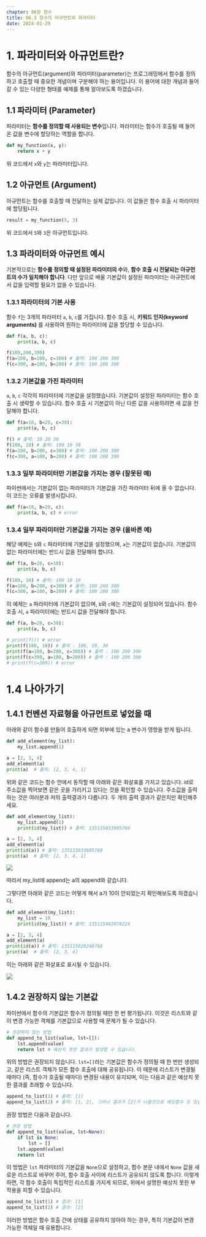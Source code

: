 ```yaml
---
chapter: 06장 함수
title: 06.3 함수의 아규먼트와 파라미터
date: 2024-01-29
---
```


# 1. 파라미터와 아규먼트란?

함수의 아규먼트(argument)와 파라미터(parameter)는 프로그래밍에서 함수를 정의하고 호출할 때 중요한 개념이며 구분해야 하는 용어입니다. 이 용어에 대한 개념과 들어갈 수 있는 다양한 형태를 예제를 통해 알아보도록 하겠습니다.

## 1.1 파라미터 (Parameter)

파라미터는 **함수를 정의할 때 사용되는 변수**입니다. 파라미터는 함수가 호출될 때 들어온 값을 변수에 할당하는 역할을 합니다.

```python
def my_function(x, y):
    return x + y
```

위 코드에서 `x`와 `y`는 파라미터입니다.

## 1.2 아규먼트 (Argument)

아규먼트는 함수를 호출할 때 전달하는 실제 값입니다. 이 값들은 함수 호출 시 파라미터에 할당됩니다.

```python
result = my_function(5, 3)
```

위 코드에서 `5`와 `3`은 아규먼트입니다.

## 1.3 파라미터와 아규먼트 예시

기본적으로는 **함수를 정의할 때 설정된 파라미터의 수**와, **함수 호출 시 전달되는 아규먼트의 수가 일치해야 합니다**. 다만 앞으로 배울 기본값이 설정된 파라미터는 아규먼트에서 값을 입력할 필요가 없을 수 있습니다.

### 1.3.1 파라미터의 기본 사용

함수 `f`는 3개의 파라미터 `a`, `b`, `c`를 가집니다. 함수 호출 시, **키워드 인자(keyword arguments)** 를 사용하여 원하는 파라미터에 값을 할당할 수 있습니다.

```python
def f(a, b, c):
    print(a, b, c)

f(100,200,300)
f(a=100, b=200, c=300) # 출력: 100 200 300
f(c=300, a=100, b=200) # 출력: 100 200 300
```

### 1.3.2 기본값을 가진 파라미터

`a`, `b`, `c` 각각의 파라미터에 기본값을 설정했습니다. 기본값이 설정된 파라미터는 함수 호출 시 생략할 수 있습니다. 함수 호출 시 기본값이 아닌 다른 값을 사용하려면 새 값을 전달해야 합니다.

```python
def f(a=10, b=20, c=30):
    print(a, b, c)

f() # 출력: 10 20 30
f(100, 10) # 출력: 100 10 30
f(a=100, b=200, c=300) # 출력: 100 200 300
f(c=300, a=100, b=200) # 출력: 100 200 300
```

### 1.3.3 일부 파라미터만 기본값을 가지는 경우 (잘못된 예)

파이썬에서는 기본값이 없는 파라미터가 기본값을 가진 파라미터 뒤에 올 수 없습니다. 이 코드는 오류를 발생시킵니다.

```python
def f(a=10, b=20, c):
    print(a, b, c) # error
```

### 1.3.4 일부 파라미터만 기본값을 가지는 경우 (올바른 예)

해당 예제는 `b`와 `c` 파라미터에 기본값을 설정했으며, `a`는 기본값이 없습니다. 기본값이 없는 파라미터에는 반드시 값을 전달해야 합니다.

```python
def f(a, b=20, c=10):
    print(a, b, c)

f(100, 10) # 출력: 100 10 10
f(a=100, b=200, c=300) # 출력: 100 200 300
f(c=300, a=100, b=200) # 출력: 100 200 300
```

이 예제는 `a` 파라미터에 기본값이 없으며, `b`와 `c`에는 기본값이 설정되어 있습니다. 함수 호출 시, `a` 파라미터에는 반드시 값을 전달해야 합니다.

```python
def f(a, b=20, c=30):
    print(a, b, c)

# print(f()) # error
print(f(100, 10)) # 출력 : 100, 10, 30
print(f(a=100, b=200, c=300)) # 출력 : 100 200 300
print(f(c=300, a=100, b=200)) # 출력 : 100 200 300
# print(f(c=300)) # error
```

# 1.4 나아가기

## 1.4.1 컨벤션 자료형을 아규먼트로 넣었을 때

아래와 같이 함수를 만들어 호출하게 되면 외부에 있는 a 변수가 영향을 받게 됩니다.

```python
def add_element(my_list):
    my_list.append(1)

a = [2, 3, 4]
add_element(a)
print(a)  # 출력: [2, 3, 4, 1]
```

위와 같은 코드는 함수 안에서 동작할 때 아래와 같은 화살표를 가지고 있습니다. id로 주소값을 찍어보면 같은 곳을 가리키고 있다는 것을 확인할 수 있습니다. 주소값을 출력하는 것은 여러분과 저의 출력결과가 다릅니다. 두 개의 출력 결과가 같은지만 확인해주세요.

```python
def add_element(my_list):
    my_list.append(1)
    print(id(my_list)) # 출력: 135115033605760

a = [2, 3, 4]
add_element(a)
print(id(a)) # 출력: 135115033605760
print(a)  # 출력: [2, 3, 4, 1]
```

![](/images/python/chapter06/3-1.png)

따라서 my_list에 append는 a의 append와 같습니다.

그렇다면 아래와 같은 코드는 어떻게 해서 a가 10이 안되었는지 확인해보도록 하겠습니다.

```python
def add_element(my_list):
    my_list = 10
    print(id(my_list)) # 출력: 135115442078224

a = [2, 3, 4]
add_element(a)
print(id(a)) # 출력: 135115029248768
print(a)  # 출력: [2, 3, 4]
```

이는 아래와 같은 화살표로 표시될 수 있습니다.

![](/images/python/chapter06/3-2.png)

## 1.4.2 권장하지 않는 기본값

파이썬에서 함수의 기본값은 함수가 정의될 때만 한 번 평가됩니다. 이것은 리스트와 같이 변경 가능한 객체를 기본값으로 사용할 때 문제가 될 수 있습니다.

```python
# 권장하지 않는 방법
def append_to_list(value, lst=[]):
    lst.append(value)
    return lst # 예상치 못한 결과가 발생할 수 있습니다.
```

위의 방법은 권장되지 않습니다. `lst=[]`라는 기본값은 함수가 정의될 때 한 번만 생성되고, 같은 리스트 객체가 모든 함수 호출에 대해 공유됩니다. 이 때문에 리스트가 변경될 때마다 (즉, 함수가 호출될 때마다) 변경된 내용이 유지되며, 이는 다음과 같은 예상치 못한 결과를 초래할 수 있습니다.

```python
append_to_list(1) # 출력: [1]
append_to_list(2) # 출력: [1, 2], 그러나 결과가 [2]가 나올것으로 예상할수 도 있습니다.
```

권장 방법은 다음과 같습니다.

```python
# 권장 방법
def append_to_list(value, lst=None):
    if lst is None:
        lst = []
    lst.append(value)
    return lst
```

이 방법은 `lst` 파라미터의 기본값을 `None`으로 설정하고, 함수 본문 내에서 `None` 값을 새로운 리스트로 바꾸어 주어, 함수 호출 사이에 리스트가 공유되지 않도록 합니다. 이렇게 하면, 각 함수 호출이 독립적인 리스트를 가지게 되므로, 위에서 설명한 예상치 못한 부작용을 피할 수 있습니다.

```python
append_to_list(1) # 결과: [1]
append_to_list(2) # 결과: [2]
```

이러한 방법은 함수 호출 간에 상태를 공유하지 않아야 하는 경우, 특히 기본값이 변경 가능한 객체일 때 유용합니다.
